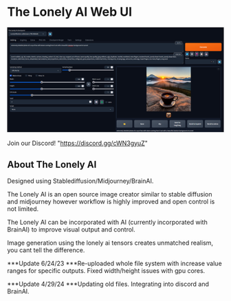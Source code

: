 # The Lonely AI Web UI

![Lonely AI Screenshot](screenshot.png)

Join our Discord! "https://discord.gg/cWN3gyuZ"

## About The Lonely AI

Designed using Stablediffusion/Midjourney/BrainAI.


The Lonely AI is an open source image creator similar to stable diffusion and midjourney however workflow is highly improved and open control is not limited. 

The Lonely AI can be incorporated with AI (currently incorporated with BrainAI) to improve visual output and control.

Image generation using the lonely ai tensors creates unmatched realism, you cant tell the difference.

***Update 6/24/23
  ***Re-uploaded whole file system with increase value ranges for specific outputs. Fixed width/height issues with gpu cores.

  ***Update 4/29/24
    ***Updating old files. Integrating into discord and BrainAI.
